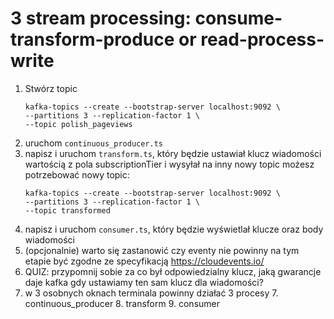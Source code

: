 # 3 stream processing: consume-transform-produce or read-process-write
1. Stwórz topic
   ```shell
   kafka-topics --create --bootstrap-server localhost:9092 \
   --partitions 3 --replication-factor 1 \
   --topic polish_pageviews
    ```
2. uruchom `continuous_producer.ts`
2. napisz i uruchom `transform.ts`, który będzie ustawiał klucz wiadomości wartością z pola subscriptionTier i wysyłał na inny nowy topic
   możesz potrzebować nowy topic:
    ```shell
    kafka-topics --create --bootstrap-server localhost:9092 \
    --partitions 3 --replication-factor 1 \
    --topic transformed
    ```
3. napisz i uruchom `consumer.ts`, który będzie wyświetlał klucze oraz body wiadomości
4. (opcjonalnie) warto się zastanowić czy eventy nie powinny na tym etapie być zgodne ze specyfikacją https://cloudevents.io/
5. QUIZ: przypomnij sobie za co był odpowiedzialny klucz, jaką gwarancje daje kafka gdy ustawiamy ten sam klucz dla wiadomości?
6. w 3 osobnych oknach terminala powinny działać 3 procesy
   7. continuous_producer
   8. transform
   9. consumer
